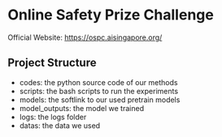 # Online Safety Prize Challenge 

Official Website: https://ospc.aisingapore.org/

## Project Structure

- codes: the python source code of our methods
- scripts: the bash scripts to run the experiments
- models: the softlink to our used pretrain models
- model_outputs: the model we trained
- logs: the logs folder
- datas: the data we used
